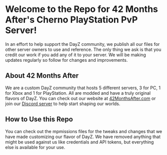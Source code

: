 # Welcome to the Repo for 42 Months After's Cherno PlayStation PvP Server!
In an effort to help support the DayZ community, we publish all our files for other server owners to use and reference. The only thing we ask is that you credit our work if you add any of it to your server. We will be making updates regularly so follow for changes and improvements.

## About 42 Months After
We are a custom DayZ community that hosts 5 different servers, 3 for PC, 1 for Xbox and 1 for PlayStation. All are modded and have a truly original flavors of DayZ. You can check out our website at [42MonthsAfter.com](http://www.42MonthsAfter.com) or join our [Discord server](http://discord.42MonthsAfter.com) to help start shaping our worlds.

## How to Use this Repo
You can check out the mpmissions files for the tweaks and changes that we have made customizing our flavor of DayZ. We have removed anything that might be used against us like credentials and API tokens, but everything else is available for your use.
